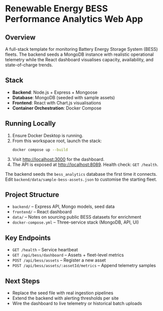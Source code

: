 ﻿# Renewable Energy BESS Performance Analytics Web App

## Overview
A full-stack template for monitoring Battery Energy Storage System (BESS) fleets. The backend seeds a MongoDB instance with realistic operational telemetry while the React dashboard visualises capacity, availability, and state-of-charge trends.

## Stack
- **Backend**: Node.js + Express + Mongoose
- **Database**: MongoDB (seeded with sample assets)
- **Frontend**: React with Chart.js visualisations
- **Container Orchestration**: Docker Compose

## Running Locally
1. Ensure Docker Desktop is running.
2. From this workspace root, launch the stack:
   ```bash
   docker compose up --build
   ```
3. Visit <http://localhost:3000> for the dashboard.
4. The API is exposed at <http://localhost:8089>. Health check: `GET /health`.

The backend seeds the `bess_analytics` database the first time it connects. Edit `backend/data/sample-bess-assets.json` to customise the starting fleet.

## Project Structure
- `backend/` – Express API, Mongo models, seed data
- `frontend/` – React dashboard
- `data/` – Notes on sourcing public BESS datasets for enrichment
- `docker-compose.yml` – Three-service stack (MongoDB, API, UI)

## Key Endpoints
- `GET /health` – Service heartbeat
- `GET /api/bess/dashboard` – Assets + fleet-level metrics
- `POST /api/bess/assets` – Register a new asset
- `POST /api/bess/assets/:assetId/metrics` – Append telemetry samples

## Next Steps
- Replace the seed file with real ingestion pipelines
- Extend the backend with alerting thresholds per site
- Wire the dashboard to live telemetry or historical batch uploads
